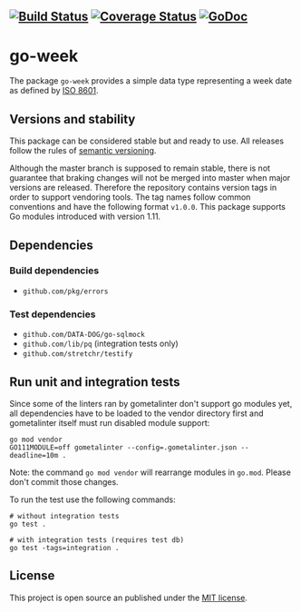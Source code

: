 [![Build Status](https://travis-ci.org/stoewer/go-week.svg?branch=master)](https://travis-ci.org/stoewer/go-week)
[![Coverage Status](https://coveralls.io/repos/github/stoewer/go-week/badge.svg?branch=master)](https://coveralls.io/github/stoewer/go-week?branch=master)
[![GoDoc](https://godoc.org/github.com/stoewer/go-week?status.svg)](https://godoc.org/github.com/stoewer/go-week)
---

go-week
=======

The package `go-week` provides a simple data type representing a week date as defined by [ISO 8601](https://en.wikipedia.org/wiki/ISO_week_date).

Versions and stability
----------------------

This package can be considered stable but and ready to use. All releases follow the rules of 
[semantic versioning](http://semver.org).

Although the master branch is supposed to remain stable, there is not guarantee that braking changes will not
be merged into master when major versions are released. Therefore the repository contains version tags in 
order to support vendoring tools. The tag names follow common conventions and have the following format `v1.0.0`. 
This package supports Go modules introduced with version 1.11.

Dependencies
------------

### Build dependencies

* `github.com/pkg/errors`

### Test dependencies

* `github.com/DATA-DOG/go-sqlmock`
* `github.com/lib/pq` (integration tests only)
* `github.com/stretchr/testify`

Run unit and integration tests
------------------------------ 

Since some of the linters ran by gometalinter don't support go modules yet, all dependencies have to be
loaded to the vendor directory first and gometalinter itself must run disabled module support:

```
go mod vendor
GO111MODULE=off gometalinter --config=.gometalinter.json --deadline=10m .
```

Note: the command `go mod vendor` will rearrange modules in `go.mod`. Please don't commit those changes.

To run the test use the following commands:

```
# without integration tests
go test .

# with integration tests (requires test db)
go test -tags=integration .
```

License
-------

This project is open source an published under the [MIT license](LICENSE).
